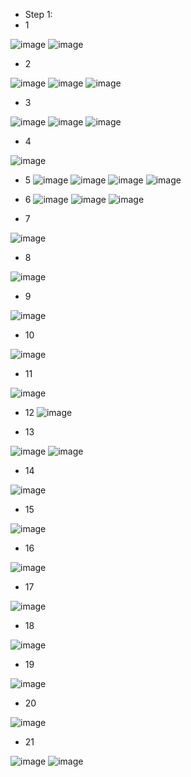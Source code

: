- Step 1:
- 1

![image](https://user-images.githubusercontent.com/94152732/168473795-7d347dea-fb7a-4283-a8e6-9a4775298bf1.png)
![image](https://user-images.githubusercontent.com/94152732/168474123-5a26ad79-e5c2-4d3c-8bfe-79c45a431734.png)
 
 - 2

![image](https://user-images.githubusercontent.com/94152732/168474255-bca51b3c-c19a-49b4-b03c-22e4d1812e0c.png)
![image](https://user-images.githubusercontent.com/94152732/168474280-17e0670c-9c5c-470b-85f0-8602552007d8.png)
![image](https://user-images.githubusercontent.com/94152732/168474304-ba3fafa5-922d-4e15-acfe-ced925070558.png)

- 3 

![image](https://user-images.githubusercontent.com/94152732/168474568-ca2c50ec-18da-4a94-b2ec-540e5bb35171.png)
![image](https://user-images.githubusercontent.com/94152732/168474684-a3c8cf15-ce94-43fc-b95a-0b228b2a7074.png)
![image](https://user-images.githubusercontent.com/94152732/168474736-8ac72491-04a7-4e33-967b-2c69240b8508.png)

- 4

![image](https://user-images.githubusercontent.com/94152732/168474904-e0782658-93ce-4656-a803-2d3ebcfa0cb2.png)

- 5
![image](https://user-images.githubusercontent.com/94152732/168475169-3a2c49a2-e9e6-4c4d-b0e4-d30d92399195.png)
![image](https://user-images.githubusercontent.com/94152732/168475280-9cf2a117-c675-4842-898b-ce9396509b79.png)
![image](https://user-images.githubusercontent.com/94152732/168475378-61015151-7bcf-48d3-8f0e-97a92e9976ba.png)
![image](https://user-images.githubusercontent.com/94152732/168475449-1a0f1448-6d8a-4e08-81aa-681f0c53057e.png)

- 6 
![image](https://user-images.githubusercontent.com/94152732/168475689-8cb52926-4c3b-4948-952d-5b7e900eb71a.png)
![image](https://user-images.githubusercontent.com/94152732/168475928-3162298a-7a4a-4f53-ad95-774be8acea7d.png)
![image](https://user-images.githubusercontent.com/94152732/168475979-59f9783c-ab2a-4dd1-81af-a7b1411a89d3.png)

- 7

![image](https://user-images.githubusercontent.com/94152732/168476050-42b4488a-6cab-45a7-afb8-2fffc2bf2523.png)

- 8

![image](https://user-images.githubusercontent.com/94152732/168476093-57f618e5-bb56-4a44-bf1c-3117b0b814a0.png)

- 9

![image](https://user-images.githubusercontent.com/94152732/168476155-335865b4-e236-4e13-b9f5-49740af93b81.png)

- 10

![image](https://user-images.githubusercontent.com/94152732/168476267-fd1ecfaa-945e-4d4b-b789-7f7bd3c72628.png)

- 11 

![image](https://user-images.githubusercontent.com/94152732/168476468-c19f0cb0-558b-4860-b2fb-d7ced23b9683.png)

- 12
![image](https://user-images.githubusercontent.com/94152732/168476491-75b2a292-a7e3-4531-905c-084c918c398c.png)

- 13

![image](https://user-images.githubusercontent.com/94152732/168476568-6b27a5b9-f819-4b62-bf3e-c3801a72e39b.png)
![image](https://user-images.githubusercontent.com/94152732/168476668-d98c18a1-8275-40ca-9010-ca38222ad7e5.png)

- 14

![image](https://user-images.githubusercontent.com/94152732/168476814-b3668163-2ca6-49ea-826d-2ca65726adf2.png)

- 15 

![image](https://user-images.githubusercontent.com/94152732/168476931-57f4a406-6628-43b5-955c-1f4875a6d5c7.png)

- 16

![image](https://user-images.githubusercontent.com/94152732/168476987-98e6c267-7923-4233-a9c2-8b685ea9e2f5.png)

- 17

![image](https://user-images.githubusercontent.com/94152732/168477031-211c9212-cb60-48f6-b285-6e85c9a1e065.png)

- 18 

![image](https://user-images.githubusercontent.com/94152732/168477116-84328bb8-35b9-427b-b8d0-9f9eec97f378.png)

- 19

![image](https://user-images.githubusercontent.com/94152732/168477437-dc658341-fb8d-4d70-89b3-a23f7f20c33f.png)

- 20

![image](https://user-images.githubusercontent.com/94152732/168477507-94ae3ca3-a21c-4483-bae0-3f45cb4513f2.png)

- 21

![image](https://user-images.githubusercontent.com/94152732/168477641-09bfbc23-a2e7-4cf3-a780-4fe5b098ccf8.png)
![image](https://user-images.githubusercontent.com/94152732/168478110-8977e1e3-8fa0-4eb3-93f7-d707f2b5016d.png)

































